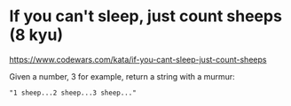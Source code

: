 # If you can't sleep, just count sheeps (8 kyu)

https://www.codewars.com/kata/if-you-cant-sleep-just-count-sheeps

Given a number, 3 for example, return a string with a murmur:

```
"1 sheep...2 sheep...3 sheep..."
```
